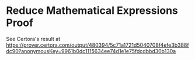 # Reduce Mathematical Expressions Proof

See Certora's result at https://prover.certora.com/output/480394/5c71a1721d5040708f4efe3b388fdc90?anonymousKey=9961b0dc1115634ee74d1e1e75fdcdbbd30b130a